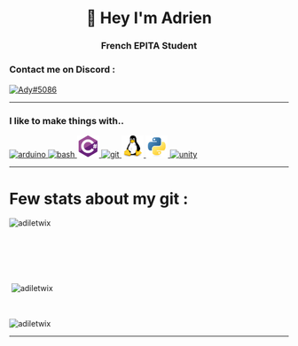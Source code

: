 <h1 align="center">👋 Hey I'm Adrien</h1>
<h3 align="center">French EPITA Student</h3>

<h3 align="left">Contact me on Discord : </h3>
<p align="left">
<a href="https://discord.gg/Ady#5086" target="blank"><img align="center" src="https://raw.githubusercontent.com/rahuldkjain/github-profile-readme-generator/master/src/images/icons/Social/discord.svg" alt="Ady#5086" height="30" width="40" /></a>
</p>

***

<h3 align="left">I like to make things with..</h3>
<p align="left"> <a href="https://www.arduino.cc/" target="_blank" rel="noreferrer"> <img src="https://cdn.worldvectorlogo.com/logos/arduino-1.svg" alt="arduino" width="40" height="40"/> </a> <a href="https://www.gnu.org/software/bash/" target="_blank" rel="noreferrer"> <img src="https://www.vectorlogo.zone/logos/gnu_bash/gnu_bash-icon.svg" alt="bash" width="40" height="40"/> </a> <a href="https://www.w3schools.com/cs/" target="_blank" rel="noreferrer"> <img src="https://raw.githubusercontent.com/devicons/devicon/master/icons/csharp/csharp-original.svg" alt="csharp" width="40" height="40"/> </a> <a href="https://git-scm.com/" target="_blank" rel="noreferrer"> <img src="https://www.vectorlogo.zone/logos/git-scm/git-scm-icon.svg" alt="git" width="40" height="40"/> </a> <a href="https://www.linux.org/" target="_blank" rel="noreferrer"> <img src="https://raw.githubusercontent.com/devicons/devicon/master/icons/linux/linux-original.svg" alt="linux" width="40" height="40"/> </a> <a href="https://www.python.org" target="_blank" rel="noreferrer"> <img src="https://raw.githubusercontent.com/devicons/devicon/master/icons/python/python-original.svg" alt="python" width="40" height="40"/> </a> <a href="https://unity.com/" target="_blank" rel="noreferrer"> <img src="https://www.vectorlogo.zone/logos/unity3d/unity3d-icon.svg" alt="unity" width="40" height="40"/> </a> </p>

***
# Few stats about my git :

<p><img align="left" src="https://github-readme-stats.vercel.app/api/top-langs?username=adiletwix&show_icons=true&locale=en&layout=compact" alt="adiletwix" /></p>
<br />
<br />
<br />
<br />
<br />
<br />
<p>&nbsp;<img align="center" src="https://github-readme-stats.vercel.app/api?username=adiletwix&show_icons=true&locale=en" alt="adiletwix" /></p>
&nbsp;
&nbsp;
&nbsp;
<p><img align="center" src="https://github-readme-streak-stats.herokuapp.com/?user=adiletwix&" alt="adiletwix" /></p>

***

